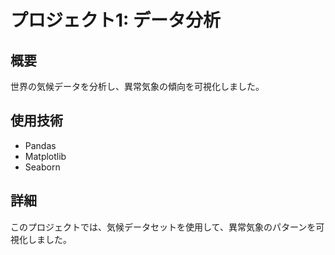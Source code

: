 # プロジェクト1: データ分析

## 概要
世界の気候データを分析し、異常気象の傾向を可視化しました。

## 使用技術
- Pandas
- Matplotlib
- Seaborn

## 詳細
このプロジェクトでは、気候データセットを使用して、異常気象のパターンを可視化しました。
